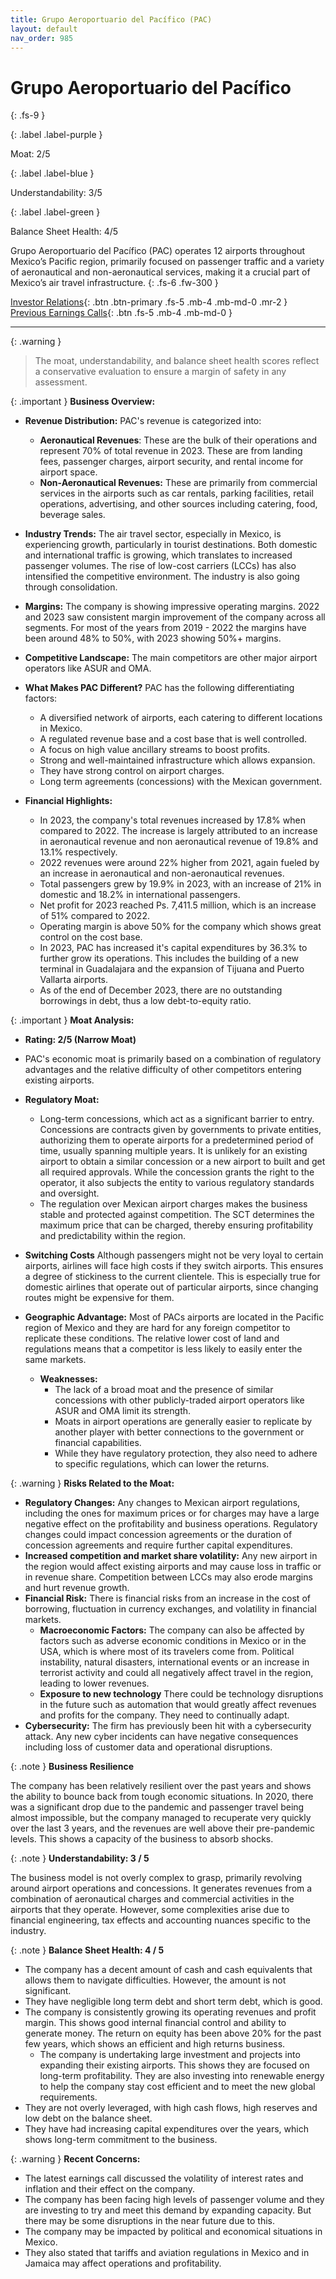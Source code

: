 ```yaml
---
title: Grupo Aeroportuario del Pacífico (PAC)
layout: default
nav_order: 985
---
```


# Grupo Aeroportuario del Pacífico
{: .fs-9 }

{: .label .label-purple }

Moat: 2/5

{: .label .label-blue }

Understandability: 3/5

{: .label .label-green }

Balance Sheet Health: 4/5

Grupo Aeroportuario del Pacífico (PAC) operates 12 airports throughout Mexico’s Pacific region, primarily focused on passenger traffic and a variety of aeronautical and non-aeronautical services, making it a crucial part of Mexico’s air travel infrastructure.
{: .fs-6 .fw-300 }

[Investor Relations](https://www.google.com/search?q=PAC+investor+relations){: .btn .btn-primary .fs-5 .mb-4 .mb-md-0 .mr-2 }
[Previous Earnings Calls](https://discountingcashflows.com/company/PAC/transcripts/){: .btn .fs-5 .mb-4 .mb-md-0 }

---

{: .warning }
>The moat, understandability, and balance sheet health scores reflect a conservative evaluation to ensure a margin of safety in any assessment.



{: .important }
**Business Overview:**

*   **Revenue Distribution:** PAC's revenue is categorized into:
    *   **Aeronautical Revenues**: These are the bulk of their operations and represent 70% of total revenue in 2023. These are from landing fees, passenger charges, airport security, and rental income for airport space.
    *  **Non-Aeronautical Revenues:** These are primarily from commercial services in the airports such as car rentals, parking facilities, retail operations, advertising, and other sources including catering, food, beverage sales. 

*   **Industry Trends:** The air travel sector, especially in Mexico, is experiencing growth, particularly in tourist destinations. Both domestic and international traffic is growing, which translates to increased passenger volumes. The rise of low-cost carriers (LCCs) has also intensified the competitive environment. The industry is also going through consolidation.
*  **Margins:** The company is showing impressive operating margins. 2022 and 2023 saw consistent margin improvement of the company across all segments. For most of the years from 2019 - 2022 the margins have been around 48% to 50%, with 2023 showing 50%+ margins.
 *  **Competitive Landscape:** The main competitors are other major airport operators like ASUR and OMA.
*   **What Makes PAC Different?** PAC has the following differentiating factors:
    *   A diversified network of airports, each catering to different locations in Mexico.
    *   A regulated revenue base and a cost base that is well controlled.
    *   A focus on high value ancillary streams to boost profits.
    *   Strong and well-maintained infrastructure which allows expansion.
    *    They have strong control on airport charges.
    *  Long term agreements (concessions) with the Mexican government.
*   **Financial Highlights:**
      *  In 2023, the company's total revenues increased by 17.8% when compared to 2022. The increase is largely attributed to an increase in aeronautical revenue and non aeronautical revenue of 19.8% and 13.1% respectively.
       * 2022 revenues were around 22% higher from 2021, again fueled by an increase in aeronautical and non-aeronautical revenues.
      *  Total passengers grew by 19.9% in 2023, with an increase of 21% in domestic and 18.2% in international passengers.
      *  Net profit for 2023 reached Ps. 7,411.5 million, which is an increase of 51% compared to 2022.
      *  Operating margin is above 50% for the company which shows great control on the cost base.
      *  In 2023, PAC has increased it's capital expenditures by 36.3% to further grow its operations. This includes the building of a new terminal in Guadalajara and the expansion of Tijuana and Puerto Vallarta airports.
      * As of the end of December 2023, there are no outstanding borrowings in debt, thus a low debt-to-equity ratio.

{: .important }
**Moat Analysis:**

*   **Rating: 2/5 (Narrow Moat)**
 *    PAC's economic moat is primarily based on a combination of regulatory advantages and the relative difficulty of other competitors entering existing airports.

  *   **Regulatory Moat:**
       *  Long-term concessions, which act as a significant barrier to entry. Concessions are contracts given by governments to private entities, authorizing them to operate airports for a predetermined period of time, usually spanning multiple years. It is unlikely for an existing airport to obtain a similar concession or a new airport to built and get all required approvals. While the concession grants the right to the operator, it also subjects the entity to various regulatory standards and oversight.
      *  The regulation over Mexican airport charges makes the business stable and protected against competition. The SCT determines the maximum price that can be charged, thereby ensuring profitability and predictability within the region.

*   **Switching Costs** Although passengers might not be very loyal to certain airports, airlines will face high costs if they switch airports. This ensures a degree of stickiness to the current clientele. This is especially true for domestic airlines that operate out of particular airports, since changing routes might be expensive for them.
*   **Geographic Advantage:** Most of PACs airports are located in the Pacific region of Mexico and they are hard for any foreign competitor to replicate these conditions. The relative lower cost of land and regulations means that a competitor is less likely to easily enter the same markets.

    *   **Weaknesses:**
        *   The lack of a broad moat and the presence of similar concessions with other publicly-traded airport operators like ASUR and OMA limit its strength.
        *   Moats in airport operations are generally easier to replicate by another player with better connections to the government or financial capabilities.
        *  While they have regulatory protection, they also need to adhere to specific regulations, which can lower the returns.

{: .warning }
**Risks Related to the Moat:**

*   **Regulatory Changes:** Any changes to Mexican airport regulations, including the ones for maximum prices or for charges may have a large negative effect on the profitability and business operations. Regulatory changes could impact concession agreements or the duration of concession agreements and require further capital expenditures. 
 * **Increased competition and market share volatility:** Any new airport in the region would affect existing airports and may cause loss in traffic or in revenue share. Competition between LCCs may also erode margins and hurt revenue growth.
 * **Financial Risk:** There is financial risks from an increase in the cost of borrowing, fluctuation in currency exchanges, and volatility in financial markets.
    *   **Macroeconomic Factors:** The company can also be affected by factors such as adverse economic conditions in Mexico or in the USA, which is where most of its travelers come from. Political instability, natural disasters, international events or an increase in terrorist activity and could all negatively affect travel in the region, leading to lower revenues.
   *  **Exposure to new technology** There could be technology disruptions in the future such as automation that would greatly affect revenues and profits for the company. They need to continually adapt.
 *    **Cybersecurity:** The firm has previously been hit with a cybersecurity attack. Any new cyber incidents can have negative consequences including loss of customer data and operational disruptions.

{: .note }
**Business Resilience**

The company has been relatively resilient over the past years and shows the ability to bounce back from tough economic situations. In 2020, there was a significant drop due to the pandemic and passenger travel being almost impossible, but the company managed to recuperate very quickly over the last 3 years, and the revenues are well above their pre-pandemic levels. This shows a capacity of the business to absorb shocks.

{: .note }
**Understandability: 3 / 5**

The business model is not overly complex to grasp, primarily revolving around airport operations and concessions. It generates revenues from a combination of aeronautical charges and commercial activities in the airports that they operate. However, some complexities arise due to financial engineering, tax effects and accounting nuances specific to the industry.

{: .note }
**Balance Sheet Health: 4 / 5**

*   The company has a decent amount of cash and cash equivalents that allows them to navigate difficulties. However, the amount is not significant.
*  They have negligible long term debt and short term debt, which is good. 
* The company is consistently growing its operating revenues and profit margin. This shows good internal financial control and ability to generate money. The return on equity has been above 20% for the past few years, which shows an efficient and high returns business.
  *    The company is undertaking large investment and projects into expanding their existing airports. This shows they are focused on long-term profitability. They are also investing into renewable energy to help the company stay cost efficient and to meet the new global requirements.
*   They are not overly leveraged, with high cash flows, high reserves and low debt on the balance sheet.
* They have had increasing capital expenditures over the years, which shows long-term commitment to the business.

{: .warning }
**Recent Concerns:**

*  The latest earnings call discussed the volatility of interest rates and inflation and their effect on the company.
* The company has been facing high levels of passenger volume and they are investing to try and meet this demand by expanding capacity. But there may be some disruptions in the near future due to this.
* The company may be impacted by political and economical situations in Mexico.
*  They also stated that tariffs and aviation regulations in Mexico and in Jamaica may affect operations and profitability.

